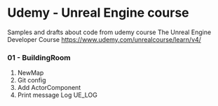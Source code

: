 # Udemy - Unreal Engine course

Samples and drafts about code from udemy course The Unreal Engine Developer Course https://www.udemy.com/unrealcourse/learn/v4/


### 01 - BuildingRoom 

1. NewMap
2. Git config
3. Add ActorComponent
4. Print message Log UE_LOG 
